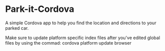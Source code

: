 # Park-it-Cordova
 A simple Cordova app to help you find the location and directions to your parked car.

Make sure to update platform specific index files after you've edited global files by using the commad:
 cordova platform update browser

